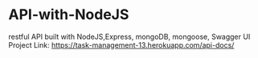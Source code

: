 # API-with-NodeJS
restful API built with NodeJS,Express, mongoDB, mongoose, Swagger UI
Project Link: https://task-management-13.herokuapp.com/api-docs/
